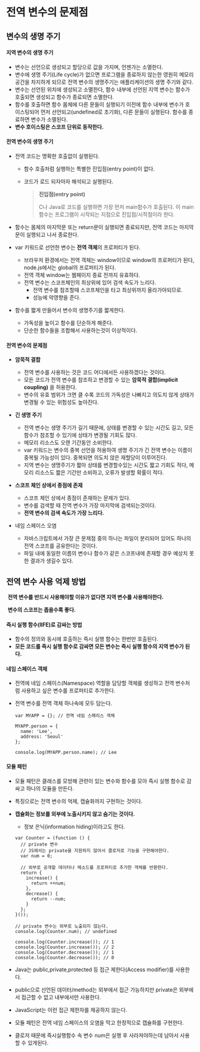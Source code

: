 # 전역 변수의 문제점

## 변수의 생명 주기

#### 지역 변수의 생명 주기

* 변수는 선언으로 생성되고 할당으로 값을 가지며, 언젠가는 소멸한다.
* 변수에 생명 주기(Life cycle)가 없으면 프로그램을 종료하지 않는한 영원히 메모리 공간을 차지하게 되므로 전역 변수의 생명주기는 애플리케이션의 생명 주기와 같다.
* 변수는 선언된 위치에 생성되고 소멸한다, 함수 내부에 선언된 지역 변수는 함수가 호출되면 생성되고 함수가 종료되면 소멸한다.
* 함수를 호출하면 함수 몸체에 다른 문들이 실행되기 이전에 함수 내부에 변수가 호이스팅되어 먼저 선언되고(undefined로 초기화), 다른 문들이 실행된다. 함수를 종료하면 변수가 소멸된다.
* **변수 호이스팅은 스코프 단위로 동작한다.**



#### 전역 변수의 생명 주기

* 전역 코드는 명확한 호출없이 실행된다.

  * 함수 호출처럼 실행하는 특별한 진입점(entry point)이 없다.

  * 코드가 로드 되자마자 해석되고 실행된다.

    > **진입점(entry point)**
    >
    > C나 Java로 코드를 실행하면 가장 먼저 main함수가 호출된다. 이 main함수는 프로그램이 시작되는 지점으로 진입점/시작점이라 한다.

* 함수는 몸체의 마지막문 또는 return문이 실행되면 종료되지만, 전역 코드는 마지막 문이 실행되고 나서 종료한다.

* var 키워드로 선언한 변수는 **전역 객체**의 프로퍼티가 된다.

  * 브라우저 환경에서는 전역 객체는 window이므로 window의 프로퍼티가 된다, node.js에서는 global의 프로퍼티가 된다.
  * 전역 객체 window는 웹페이지 종료 전까지 유효하다.
  * 전역 변수는 스코프체인의 최상위에 있어 검색 속도가 느리다.
    * 전역 변수를 참조할때 스코프체인을 타고 최상위까지 올라가야되므로.
    * 성능에 악영향을 준다.
  
* 함수를 짧게 만들어서 변수의 생명주기를 짧게한다.

  * 가독성을 높이고 함수를 단순하게 해준다.
  * 단순한 함수들을 조합해서 사용하는것이 이상적이다.



#### 전역 변수의 문제점

* **암묵적 결합**
  * 전역 변수를 사용하는 것은 코드 어디에서든 사용하겠다는 것이다.
  * 모든 코드가 전역 변수를 참조하고 변경할 수 있는 **암묵적 결합(implicit coupling)** 을 허용한다.
  * 변수의 유효 범위가 크면 클 수록 코드의 가독성은 나빠지고 의도치 않게 상태가 변경될 수 있는 위험성도 높아진다.



* **긴 생명 주기**
  * 전역 변수는 생명 주기가 길기 때문에, 상태를 변경할 수 있는 시간도 길고, 모든 함수가 참조할 수 있기에 상태가 변경될 기회도 많다.
  * 메모리 리소스도 오랜 기간동안 소비한다.
  * var 키워드는 변수의 중복 선언을 허용하여 생명 주기가 긴 전역 변수는 이름이 중복될 가능성이 있다. 중복되면 의도치 않은 재할당이 이루어진다.
  * 지역 변수는 생명주기가 짧아 상태를 변경할수있는 시간도 짧고 기회도 적다, 메모리 리소스도 짧은 기간만 소비하고, 오류가 발생할 확률이 적다.



* **스코프 체인 상에서 종점에 존재**
  * 스코프 체인 상에서 종점이 존재하는 문제가 있다.
  * 변수를 검색할 때 전역 변수가 가장 마지막에 검색되는것이다.
  * **전역 변수의 검색 속도가 가장 느리다.**



* 네임 스페이스 오염
  * 자바스크립트에서 가장 큰 문제점 중의 하나는 파일이 분리되어 있어도 하나의 전역 스코프를 공유한다는 것이다.
  * 파일 내에 동일한 이름의 변수나 함수가 같은 스코프내에 존재할 경우 예상치 못한 결과가 생길수 있다.



## 전역 변수 사용 억제 방법

​	**전역 변수를 반드시 사용해야할 이유가 없다면 지역 변수를 사용해야한다.**

​	**변수의 스코프는 좁을수록 좋다.**



#### 즉시 실행 함수(IIFE)로 감싸는 방법

* 함수의 정의와 동시에 호출하는 즉시 실행 함수는 한번만 호출된다.
* **모든 코드를 즉시 실행 함수로 감싸면 모든 변수는 즉시 실행 함수의 지역 변수가 된다.**



#### 네임 스페이스 객체

* 전역에 네임 스페이스(Namespace) 역할을 담당할 객체를 생성하고 전역 변수처럼 사용하고 싶은 변수를 프로퍼티로 추가한다.

* 전역 변수를 전역 객체 하나속에 모두 담는다.

  ```
  var MYAPP = {}; // 전역 네임 스페이스 객체
  
  MYAPP.person = {
    name: 'Lee',
    address: 'Seoul'
  };
  
  console.log(MYAPP.person.name); // Lee
  ```



#### 모듈 패턴

* 모듈 패턴은 클래스를 모방해 관련이 있는 변수와 함수를 모아 즉시 실행 함수로 감싸고 하나의 모듈을 만든다.

* 특징으로는 전역 변수의 억제, 캡슐화까지 구현하는 것이다.

* **캡슐화는 정보를 외부에 노출시키지 않고 숨기는 것이다.**
  
  * 정보 은닉(information hiding)이라고도 한다.
  
  ```
  var Counter = (function () {
    // private 변수
    // JS에서는 private을 지원하지 않아서 클로저로 기능을 구현해야한다.
    var num = 0;
  
    // 외부로 공개할 데이터나 메소드를 프로퍼티로 추가한 객체를 반환한다.
    return {
      increase() {
        return ++num;
      },
      decrease() {
        return --num;
      }
    };
  }());
  
  // private 변수는 외부로 노출되지 않는다.
  console.log(Counter.num); // undefined
  
  console.log(Counter.increase()); // 1
  console.log(Counter.increase()); // 2
  console.log(Counter.decrease()); // 1
  console.log(Counter.decrease()); // 0
  ```
  
* Java는 public,private,protected 등 접근 제한다(Access modifier)를 사용한다.

* public으로 선언된 데이터/method는 외부에서 접근 가능하지만 private은 외부에서 접근할 수 없고 내부에서만 사용한다.

* JavaScript는 이런 접근 제한자를 제공하지 않는다.

* 모듈 패턴은 전역 네임 스페이스의 오염을 막고 한정적으로 캡슐화를 구현한다.

* 클로저 때문에 즉시실행함수 속 변수 num은 실행 후 사라져야하는데 남아서 사용할 수 있게된다.



